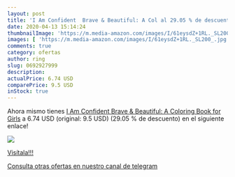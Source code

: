 ```yaml
---
layout: post
title: 'I Am Confident  Brave & Beautiful: A Col al 29.05 % de descuento'
date: 2020-04-13 15:14:24
thumbnailImage: 'https://m.media-amazon.com/images/I/61eysdZ+1RL._SL200_.jpg'
images: [ 'https://m.media-amazon.com/images/I/61eysdZ+1RL._SL200_.jpg' ]
comments: true
category: ofertas
author: ring
slug: 0692927999
description:
actualPrice: 6.74 USD
comparePrice: 9.5 USD
inStock: true
---
```


Ahora mismo tienes [I Am Confident  Brave & Beautiful: A Coloring Book for Girls](https://www.amazon.com/dp/0692927999/?tag=redken08-20) a 6.74 USD (original: 9.5 USD) (29.05 %  de descuento) en el siguiente enlace!

[![](https://m.media-amazon.com/images/I/61eysdZ+1RL._SL200_.jpg)](https://www.amazon.com/dp/0692927999/?tag=redken08-20)

[Visítala!!!](https://www.amazon.com/dp/0692927999/?tag=redken08-20)

[Consulta otras ofertas en nuestro canal de telegram](https://t.me/s/ofertas25)
